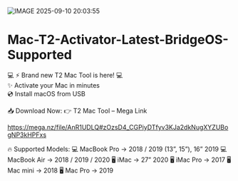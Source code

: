 
![IMAGE 2025-09-10 20:03:55](https://github.com/user-attachments/assets/475cd37f-d4c0-4a95-ad75-2a3a1378a7eb)

# Mac-T2-Activator-Latest-BridgeOS-Supported
 💻 ⚡️ Brand new T2 Mac Tool is here! 💻   
 ✨ Activate your Mac in minutes   
 💿 Install macOS from USB  
 
 📥 Download Now: 
 👉 T2 Mac Tool – Mega Link  
 
 https://mega.nz/file/AnR1UDLQ#zOzsD4_CGPiyDTfyv3KJa2dkNugXYZUBogNP3kHPFxs


 
 🔥 Supported Models: 
 💻 MacBook Pro → 2018 / 2019 (13”, 15”), 16” 2019 
 💻 MacBook Air → 2018 / 2019 / 2020 
 🖥 iMac → 27” 2020 
 🖥 iMac Pro → 2017 
 🖥 Mac mini → 2018 
 🖥 Mac Pro → 2019  
